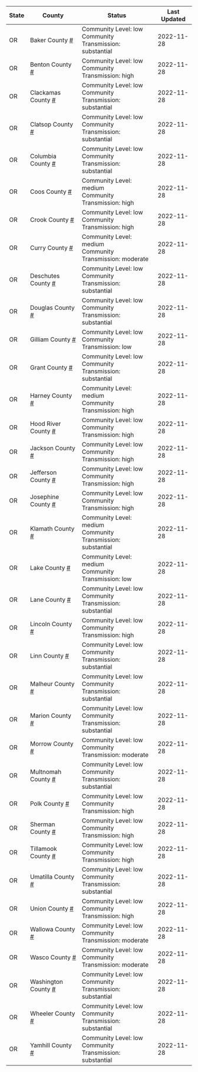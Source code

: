 State | County | Status | Last Updated
--- | --- | --- | --- 
OR | Baker County <a href="#baker_county">#</a> | <a name="baker_county"></a>Community Level: low<br/>Community Transmission: substantial | 2022-11-28
OR | Benton County <a href="#benton_county">#</a> | <a name="benton_county"></a>Community Level: low<br/>Community Transmission: high | 2022-11-28
OR | Clackamas County <a href="#clackamas_county">#</a> | <a name="clackamas_county"></a>Community Level: low<br/>Community Transmission: substantial | 2022-11-28
OR | Clatsop County <a href="#clatsop_county">#</a> | <a name="clatsop_county"></a>Community Level: low<br/>Community Transmission: substantial | 2022-11-28
OR | Columbia County <a href="#columbia_county">#</a> | <a name="columbia_county"></a>Community Level: low<br/>Community Transmission: substantial | 2022-11-28
OR | Coos County <a href="#coos_county">#</a> | <a name="coos_county"></a>Community Level: medium<br/>Community Transmission: high | 2022-11-28
OR | Crook County <a href="#crook_county">#</a> | <a name="crook_county"></a>Community Level: low<br/>Community Transmission: high | 2022-11-28
OR | Curry County <a href="#curry_county">#</a> | <a name="curry_county"></a>Community Level: medium<br/>Community Transmission: moderate | 2022-11-28
OR | Deschutes County <a href="#deschutes_county">#</a> | <a name="deschutes_county"></a>Community Level: low<br/>Community Transmission: substantial | 2022-11-28
OR | Douglas County <a href="#douglas_county">#</a> | <a name="douglas_county"></a>Community Level: low<br/>Community Transmission: substantial | 2022-11-28
OR | Gilliam County <a href="#gilliam_county">#</a> | <a name="gilliam_county"></a>Community Level: low<br/>Community Transmission: low | 2022-11-28
OR | Grant County <a href="#grant_county">#</a> | <a name="grant_county"></a>Community Level: low<br/>Community Transmission: substantial | 2022-11-28
OR | Harney County <a href="#harney_county">#</a> | <a name="harney_county"></a>Community Level: medium<br/>Community Transmission: high | 2022-11-28
OR | Hood River County <a href="#hood_river_county">#</a> | <a name="hood_river_county"></a>Community Level: low<br/>Community Transmission: high | 2022-11-28
OR | Jackson County <a href="#jackson_county">#</a> | <a name="jackson_county"></a>Community Level: low<br/>Community Transmission: high | 2022-11-28
OR | Jefferson County <a href="#jefferson_county">#</a> | <a name="jefferson_county"></a>Community Level: low<br/>Community Transmission: high | 2022-11-28
OR | Josephine County <a href="#josephine_county">#</a> | <a name="josephine_county"></a>Community Level: low<br/>Community Transmission: high | 2022-11-28
OR | Klamath County <a href="#klamath_county">#</a> | <a name="klamath_county"></a>Community Level: medium<br/>Community Transmission: substantial | 2022-11-28
OR | Lake County <a href="#lake_county">#</a> | <a name="lake_county"></a>Community Level: medium<br/>Community Transmission: low | 2022-11-28
OR | Lane County <a href="#lane_county">#</a> | <a name="lane_county"></a>Community Level: low<br/>Community Transmission: substantial | 2022-11-28
OR | Lincoln County <a href="#lincoln_county">#</a> | <a name="lincoln_county"></a>Community Level: low<br/>Community Transmission: high | 2022-11-28
OR | Linn County <a href="#linn_county">#</a> | <a name="linn_county"></a>Community Level: low<br/>Community Transmission: substantial | 2022-11-28
OR | Malheur County <a href="#malheur_county">#</a> | <a name="malheur_county"></a>Community Level: low<br/>Community Transmission: substantial | 2022-11-28
OR | Marion County <a href="#marion_county">#</a> | <a name="marion_county"></a>Community Level: low<br/>Community Transmission: substantial | 2022-11-28
OR | Morrow County <a href="#morrow_county">#</a> | <a name="morrow_county"></a>Community Level: low<br/>Community Transmission: moderate | 2022-11-28
OR | Multnomah County <a href="#multnomah_county">#</a> | <a name="multnomah_county"></a>Community Level: low<br/>Community Transmission: substantial | 2022-11-28
OR | Polk County <a href="#polk_county">#</a> | <a name="polk_county"></a>Community Level: low<br/>Community Transmission: high | 2022-11-28
OR | Sherman County <a href="#sherman_county">#</a> | <a name="sherman_county"></a>Community Level: low<br/>Community Transmission: high | 2022-11-28
OR | Tillamook County <a href="#tillamook_county">#</a> | <a name="tillamook_county"></a>Community Level: low<br/>Community Transmission: high | 2022-11-28
OR | Umatilla County <a href="#umatilla_county">#</a> | <a name="umatilla_county"></a>Community Level: low<br/>Community Transmission: substantial | 2022-11-28
OR | Union County <a href="#union_county">#</a> | <a name="union_county"></a>Community Level: low<br/>Community Transmission: high | 2022-11-28
OR | Wallowa County <a href="#wallowa_county">#</a> | <a name="wallowa_county"></a>Community Level: low<br/>Community Transmission: moderate | 2022-11-28
OR | Wasco County <a href="#wasco_county">#</a> | <a name="wasco_county"></a>Community Level: low<br/>Community Transmission: moderate | 2022-11-28
OR | Washington County <a href="#washington_county">#</a> | <a name="washington_county"></a>Community Level: low<br/>Community Transmission: substantial | 2022-11-28
OR | Wheeler County <a href="#wheeler_county">#</a> | <a name="wheeler_county"></a>Community Level: low<br/>Community Transmission: substantial | 2022-11-28
OR | Yamhill County <a href="#yamhill_county">#</a> | <a name="yamhill_county"></a>Community Level: low<br/>Community Transmission: substantial | 2022-11-28
